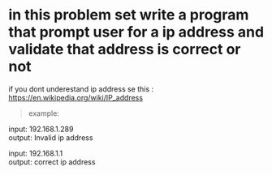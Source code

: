 # in this problem set write a program that prompt user for a ip address and validate that address is correct or not

if you dont underestand ip address se this : https://en.wikipedia.org/wiki/IP_address


> example:

input: 192.168.1.289
<br>
output: Invalid ip address


input: 192.168.1.1
<br>
output: correct ip address    
